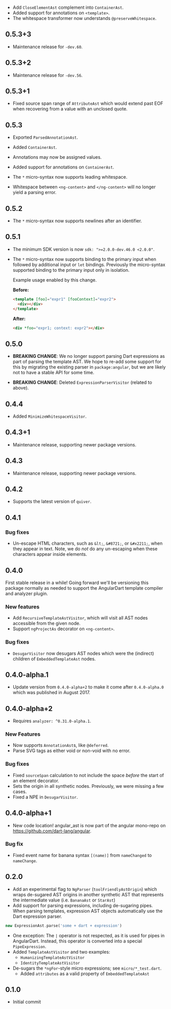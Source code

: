 *   Add `CloseElementAst` complement into `ContainerAst`.
*   Added support for annotations on `<template>`.
*   The whitespace transformer now understands `@preserveWhitespace`.

## 0.5.3+3

*   Maintenance release for `-dev.60`.

## 0.5.3+2

*   Maintenance release for `-dev.56`.

## 0.5.3+1

*   Fixed source span range of `AttributeAst` which would extend past EOF when
    recovering from a value with an unclosed quote.

## 0.5.3

*   Exported `ParsedAnnotationAst`.

*   Added `ContainerAst`.

*   Annotations may now be assigned values.

*   Added support for annotations on `ContainerAst`.

*   The `*` micro-syntax now supports leading whitespace.

*   Whitespace between `<ng-content>` and `</ng-content>` will no longer yield a
    parsing error.

## 0.5.2

*   The `*` micro-syntax now supports newlines after an identifier.

## 0.5.1

*   The minimum SDK version is now `sdk: ">=2.0.0-dev.46.0 <2.0.0"`.

*   The `*` micro-syntax now supports binding to the primary input when followed
    by additional input or `let` bindings. Previously the micro-syntax supported
    binding to the primary input only in isolation.

    Example usage enabled by this change.

    **Before:**

    ```html
    <template [foo]="expr1" [fooContext]="expr2">
      <div></div>
    </template>
    ```

    **After:**

    ```html
    <div *foo="expr1; context: expr2"></div>
    ```

## 0.5.0

*   **BREAKING CHANGE**: We no longer support parsing Dart expressions as part
    of parsing the template AST. We hope to re-add some support for this by
    migrating the existing parser in `package:angular`, but we are likely not to
    have a stable API for some time.

*   **BREAKING CHANGE**: Deleted `ExpressionParserVisitor` (related to above).

## 0.4.4

*   Added `MinimizeWhitespaceVisitor`.

## 0.4.3+1

*   Maintenance release, supporting newer package versions.

## 0.4.3

*   Maintenance release, supporting newer package versions.

## 0.4.2

*   Supports the latest version of `quiver`.

## 0.4.1

### Bug fixes

*   Un-escape HTML characters, such as `&lt;`, `&#8721;`, or `&#x2211;`, when
    they appear in text. Note, we do _not_ do any un-escaping when these
    characters appear inside elements.

## 0.4.0

First stable release in a while! Going forward we'll be versioning this package
normally as needed to support the AngularDart template compiler and analyzer
plugin.

### New features

*   Add `RecursiveTemplateAstVisitor`, which will visit all AST nodes accessible
    from the given node.
*   Support `ngProjectAs` decorator on `<ng-content>`.

### Bug fixes

*   `DesugarVisitor` now desugars AST nodes which were the (indirect) children
    of `EmbeddedTemplateAst` nodes.

## 0.4.0-alpha.1

*   Update version from `0.4.0-alpha+2` to make it come after `0.4.0-alpha.0`
    which was published in August 2017.

## 0.4.0-alpha+2

*   Requires `analyzer: ^0.31.0-alpha.1`.

### New Features

*   Now supports `AnnotationAst`s, like `@deferred`.
*   Parse SVG tags as either void or non-void with no error.

### Bug fixes

*   Fixed `sourceSpan` calculation to not include the space *before* the start
    of an element decorator.
*   Sets the origin in all synthetic nodes. Previously, we were missing a few
    cases.
*   Fixed a NPE in `DesugarVisitor`.

## 0.4.0-alpha+1

*   New code location! angular_ast is now part of the angular mono-repo on
    https://github.com/dart-lang/angular.

### Bug fix

*   Fixed event name for banana syntax `[(name)]` from `nameChanged` to
    `nameChange`.

## 0.2.0

*   Add an experimental flag to `NgParser` (`toolFriendlyAstOrigin`) which wraps
    de-sugared AST origins in another synthetic AST that represents the
    intermediate value (i.e. `BananaAst` or `StarAst`)
*   Add support for parsing expressions, including de-sugaring pipes. When
    parsing templates, expression AST objects automatically use the Dart
    expression parser.

```dart
new ExpressionAst.parse('some + dart + expression')
```

*   One exception: The `|` operator is not respected, as it is used for pipes in
    AngularDart. Instead, this operator is converted into a special
    `PipeExpression`.
*   Added `TemplateAstVisitor` and two examples:
    *   `HumanizingTemplateAstVisitor`
    *   `IdentityTemplateAstVisitor`
*   De-sugars the `*ngFor`-style micro expressions; see `micro/*_test.dart`.
    *   Added `attributes` as a valid property of `EmbeddedTemplateAst`

## 0.1.0

*   Initial commit
